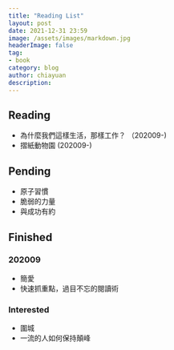 ```yaml
---
title: "Reading List"
layout: post
date: 2021-12-31 23:59
image: /assets/images/markdown.jpg
headerImage: false
tag:
- book
category: blog
author: chiayuan
description: 
---
```


## Reading
- 為什麼我們這樣生活，那樣工作？ （202009-)
- 摺紙動物園 (202009-)

## Pending
- 原子習慣
- 脆弱的力量
- 與成功有約

## Finished
### 202009
- 簡愛
- 快速抓重點，過目不忘的閱讀術

### Interested
- 圍城
- 一流的人如何保持顛峰
